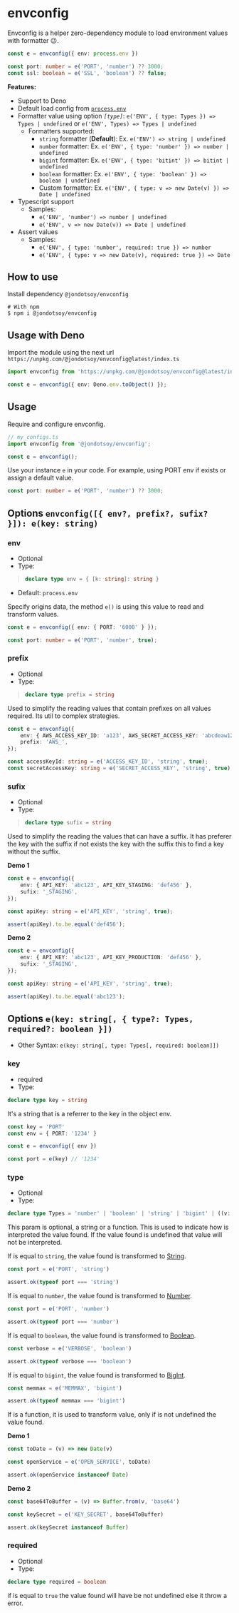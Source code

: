 # envconfig

Envconfig is a helper zero-dependency module to load environment values with formatter 😉.

```ts
const e = envconfig({ env: process.env })

const port: number = e('PORT', 'number') ?? 3000;
const ssl: boolean = e('SSL', 'boolean') ?? false;
```

**Features:**

- Support to Deno
- Default load config from [`process.env`](https://nodejs.org/dist/latest-v8.x/docs/api/process.html#process_process_env)
- Formatter value using option *`[type]`*: `e('ENV', { type: Types }) => Types | undefined` or `e('ENV', Types) => Types | undefined`
    - Formatters supported:
        - `string` formatter (**Default**): Ex. `e('ENV') => string | undefined`
        - `number` formatter: Ex. `e('ENV', { type: 'number' }) => number | undefined`
        - `bigint` formatter: Ex. `e('ENV', { type: 'bitint' }) => bitint | undefined`
        - `boolean` formatter: Ex. `e('ENV', { type: 'boolean' }) => boolean | undefined`
        - Custom formatter: Ex. `e('ENV', { type: v => new Date(v) }) => Date | undefined`
- Typescript support
    - Samples:
        -  `e('ENV', 'number') => number | undefined`
        -  `e('ENV', v => new Date(v)) => Date | undefined`
- Assert values
    - Samples:
        -  `e('ENV', { type: 'number', required: true }) => number`
        -  `e('ENV', { type: v => new Date(v), required: true }) => Date`


## How to use

Install dependency `@jondotsoy/envconfig`

```shell
# With npm
$ npm i @jondotsoy/envconfig
```

## Usage with Deno

Import the module using the next url `https://unpkg.com/@jondotsoy/envconfig@latest/index.ts`

```ts
import envconfig from 'https://unpkg.com/@jondotsoy/envconfig@latest/index.ts';

const e = envconfig({ env: Deno.env.toObject() });
```


## Usage

Require and configure envconfig.

```ts
// my_configs.ts
import envconfig from '@jondotsoy/envconfig';

const e = envconfig();
```

Use your instance `e` in your code. For example, using PORT env if exists or assign a default value.

```ts
const port: number = e('PORT', 'number') ?? 3000;
```

## Options `envconfig([{ env?, prefix?, sufix? }]): e(key: string)`

### env

- Optional
- Type:
> ```ts
> declare type env = { [k: string]: string }
> ```
- Default: `process.env`

Specify origins data, the method `e()` is using this value to read and transform values.

```ts
const e = envconfig({ env: { PORT: '6000' } });

const port: number = e('PORT', 'number', true);
```

### prefix

- Optional
- Type:
> ```ts
> declare type prefix = string
> ```

Used to simplify the reading values that contain prefixes on all values required. Its util to complex strategies.

```ts
const e = envconfig({
    env: { AWS_ACCESS_KEY_ID: 'a123', AWS_SECRET_ACCESS_KEY: 'abcdeaw12343****' },
    prefix: 'AWS_',
});

const accessKeyId: string = e('ACCESS_KEY_ID', 'string', true);
const secretAccessKey: string = e('SECRET_ACCESS_KEY', 'string', true);
```

### sufix

- Optional
- Type:
> ```ts
> declare type sufix = string
> ```

Used to simplify the reading the values that can have a suffix. It has preferer the key with the suffix if not exists the key with the suffix this to find a key without the suffix.

**Demo 1**

```ts
const e = envconfig({
    env: { API_KEY: 'abc123', API_KEY_STAGING: 'def456' },
    sufix: '_STAGING',
});

const apiKey: string = e('API_KEY', 'string', true);

assert(apiKey).to.be.equal('def456');
```

**Demo 2**

```ts
const e = envconfig({
    env: { API_KEY: 'abc123', API_KEY_PRODUCTION: 'def456' },
    sufix: '_STAGING',
});

const apiKey: string = e('API_KEY', 'string', true);

assert(apiKey).to.be.equal('abc123');
```

## Options `e(key: string[, { type?: Types, required?: boolean }])`

- Other Syntax: `e(key: string[, type: Types[, required: boolean]])`

### key

- required
- Type:
```ts
declare type key = string
```

It's a string that is a referrer to the key in the object env.

```ts
const key = 'PORT'
const env = { PORT: '1234' }

const e = envconfig({ env })

const port = e(key) // '1234'
```

### type

- Optional
- Type:
```ts
declare type Types = 'number' | 'boolean' | 'string' | 'bigint' | ((v: string) => any);
```

This param is optional, a string or a function. This is used to indicate how is interpreted the value found. If the value found is undefined that value will not be interpreted.

If is equal to `string`, the value found is transformed to [String](https://developer.mozilla.org/en-US/docs/Web/JavaScript/Reference/Global_Objects/String).

```ts
const port = e('PORT', 'string')

assert.ok(typeof port === 'string')
```

If is equal to `number`, the value found is transformed to [Number](https://developer.mozilla.org/en-US/docs/Web/JavaScript/Reference/Global_Objects/Number).

```ts
const port = e('PORT', 'number')

assert.ok(typeof port === 'number')
```

If is equal to `boolean`, the value found is transformed to [Boolean](https://developer.mozilla.org/en-US/docs/Web/JavaScript/Reference/Global_Objects/Boolean).

```ts
const verbose = e('VERBOSE', 'boolean')

assert.ok(typeof verbose === 'boolean')
```

If is equal to `bigint`, the value found is transformed to [BigInt](https://developer.mozilla.org/en-US/docs/Web/JavaScript/Reference/Global_Objects/BigInt).

```ts
const memmax = e('MEMMAX', 'bigint')

assert.ok(typeof memmax === 'bigint')
```

If is a function, it is used to transform value, only if is  not undefined the value found.

**Demo 1**

```ts
const toDate = (v) => new Date(v)

const openService = e('OPEN_SERVICE', toDate)

assert.ok(openService instanceof Date)
```

**Demo 2**

```ts
const base64ToBuffer = (v) => Buffer.from(v, 'base64')

const keySecret = e('KEY_SECRET', base64ToBuffer)

assert.ok(keySecret instanceof Buffer)
```

### required

- Optional
- Type:
```ts
declare type required = boolean
```

if is equal to `true` the value found will have be not undefined else it throw a error.
